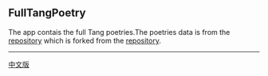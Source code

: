 ## FullTangPoetry

The app contais the full Tang poetries.The poetries data is from the [repository](https://github.com/xiaosongfu/tang_poetry) which is forked from the [repository](https://github.com/hxgdzyuyi/tang_poetry).


--- 
[中文版](README_ZH_CN.md)
